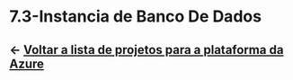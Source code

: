 ﻿# 7.3-Instancia de Banco De Dados

## ← [Voltar a lista de projetos para a plataforma da Azure](../README.md)